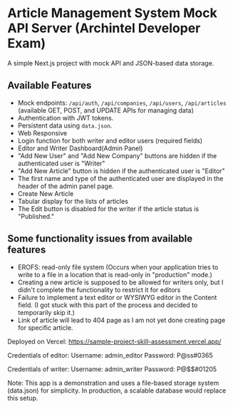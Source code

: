 # Article Management System Mock API Server (Archintel Developer Exam)

A simple Next.js project with mock API and JSON-based data storage.

## Available Features
- Mock endpoints: `/api/auth`, `/api/companies`, `/api/users`, `/api/articles` (available GET, POST, and UPDATE APIs for managing data)
- Authentication with JWT tokens.
- Persistent data using `data.json`.
- Web Responsive
- Login function for both writer and editor users (required fields)
- Editor and Writer Dashboard(Admin Panel)
- "Add New User" and "Add New Company" buttons are hidden if the authenticated user is "Writer"
- "Add New Article" button is hidden if the authenticated user is "Editor"
- The first name and type of the authenticated user are displayed in the header of the admin panel page.
- Create New Article 
- Tabular display for the lists of articles
- The Edit button is disabled for the writer if the article status is "Published."

## Some functionality issues from available features
- EROFS: read-only file system (Occurs when your application tries to write to a file in a location that is read-only in "production" mode.)
- Creating a new article is supposed to be allowed for writers only, but I didn't complete the functionality to restrict it for editors
- Failure to implement a text editor or WYSIWYG editor in the Content field. (I got stuck with this part of the process and decided to temporarily skip it.)
- Link of article will lead to 404 page as I am not yet done creating page for specific article.

Deployed on Vercel:
https://sample-project-skill-assessment.vercel.app/

Credentials of editor:
Username: admin_editor
Password: P@ss#0365

Credentials of writer:
Username: admin_writer
Password: P@$$#01205


Note: This app is a demonstration and uses a file-based storage system (data.json) for simplicity. In production, a scalable database would replace this setup. 
